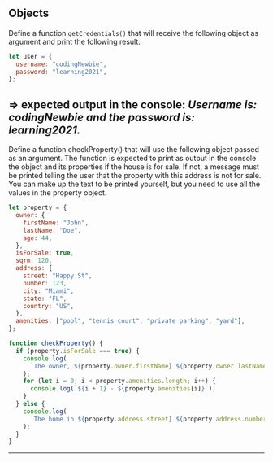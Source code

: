 ## Objects

Define a function `getCredentials()` that will receive the following object as argument and print the following result:

```javascript
let user = {
  username: "codingNewbie",
  password: "learning2021",
};
```

=> expected output in the console: _Username is: codingNewbie and the password is: learning2021._
---

Define a function checkProperty() that will use the following object passed as an argument. The function is expected to print as output in the console the object and its properties if the house is for sale. If not, a message must be printed telling the user that the property with this address is not for sale. You can make up the text to be printed yourself, but you need to use all the values in the property object.

```javascript
let property = {
  owner: {
    firstName: "John",
    lastName: "Doe",
    age: 44,
  },
  isForSale: true,
  sqrm: 120,
  address: {
    street: "Happy St",
    number: 123,
    city: "Miami",
    state: "FL",
    country: "US",
  },
  amenities: ["pool", "tennis court", "private parking", "yard"],
};

function checkProperty() {
  if (property.isForSale === true) {
    console.log(
      `The owner, ${property.owner.firstName} ${property.owner.lastName} put the home for sale! The property has ${property.amenities.length} amenities: `
    );
    for (let i = 0; i < property.amenities.length; i++) {
      console.log(`${i + 1} - ${property.amenities[i]}`);
    }
  } else {
    console.log(
      `The home in ${property.address.street} ${property.address.number} is not for sale.`
    );
  }
}
```
---


